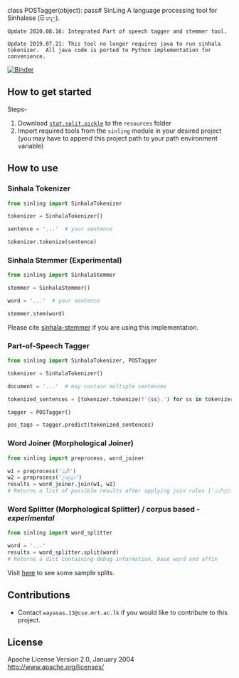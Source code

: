 class POSTagger(object):
    pass# SinLing 
A language processing tool for Sinhalese (සිංහල). 

`Update 2020.08.16: Integrated Part of speech tagger and stemmer tool.`

`Update 2019.07.21: This tool no longer requires java to run sinhala tokenizer. 
All java code is ported to Python implementation for convenience.`

[![Binder](https://mybinder.org/badge_logo.svg)](https://mybinder.org/v2/gh/ysenarath/sinling/37fbcbaef51f0ff87ea9dcca4617ff427f7d34ce)


## How to get started
Steps-
1. Download [`stat.split.pickle`](https://github.com/ysenarath/sinling/releases/download/v0.1-alpha/stat.split.pickle) to the `resources` folder
1. Import required tools from the `sinling` module in your desired project 
(you may have to append this project path to your path environment variable)

## How to use
### Sinhala Tokenizer
```python
from sinling import SinhalaTokenizer

tokenizer = SinhalaTokenizer()

sentence = '...'  # your sentence

tokenizer.tokenize(sentence)
```

### Sinhala Stemmer (Experimental)
```python
from sinling import SinhalaStemmer

stemmer = SinhalaStemmer()

word = '...'  # your sentence

stemmer.stem(word)
```

Please cite [sinhala-stemmer](https://github.com/rksk/sinhala-news-analysis/tree/master/sinhala-stemmer) if you are using this implementation.

### Part-of-Speech Tagger

```python
from sinling import SinhalaTokenizer, POSTagger

tokenizer = SinhalaTokenizer()

document = '...'  # may contain multiple sentences

tokenized_sentences = [tokenizer.tokenize(f'{ss}.') for ss in tokenizer.split_sentences(document)]

tagger = POSTagger()

pos_tags = tagger.predict(tokenized_sentences)
```

### Word Joiner (Morphological Joiner)
```python
from sinling import preprocess, word_joiner

w1 = preprocess('මුනි')
w2 = preprocess('උතුමා')
results = word_joiner.join(w1, w2)
# Returns a list of possible results after applying join rules ['මුනිතුමා', ...]
```

### Word Splitter (Morphological Splitter) / corpus based - *experimental*
```python
from sinling import word_splitter

word = '...'
results = word_splitter.split(word)
# Returns a dict containing debug information, base word and affix
```

Visit [here](https://github.com/ysenarath/sinling/blob/master/scripts/splitter.ipynb) to see some sample splits.

## Contributions
- Contact `wayasas.13@cse.mrt.ac.lk` if you would like to contribute to this project.

## License
Apache License
Version 2.0, January 2004
http://www.apache.org/licenses/
